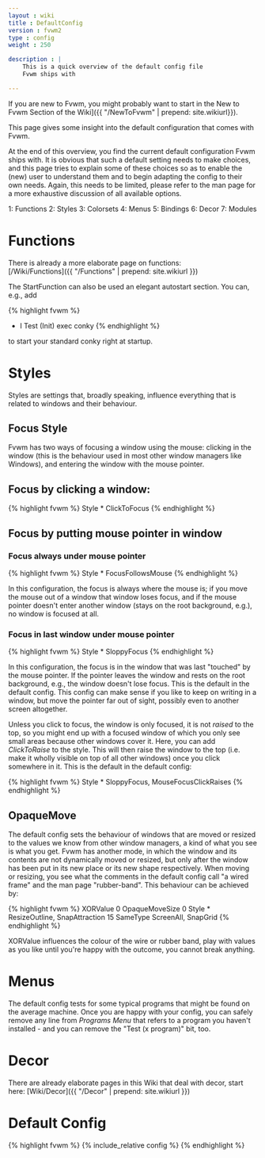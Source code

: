 ```yaml
---
layout : wiki
title : DefaultConfig
version : fvwm2
type : config
weight : 250

description : |
	This is a quick overview of the default config file
	Fvwm ships with

---
```


If you are new to Fvwm, you might probably want to start in the
New to Fvwm Section of the Wiki]({{ "/NewToFvwm" | prepend: site.wikiurl}}). 

This page gives some insight into the default configuration that comes
with Fvwm.

At the end of this overview, you find the current default configuration 
Fvwm ships with. It is obvious that such a default setting needs to make
choices, and this page tries to explain some of these choices so as to 
enable the (new) user to understand them and to begin adapting the config
to their own needs. Again, this needs to be limited, please refer to the 
man page for a more exhaustive discussion of all available options.

1: Functions
2: Styles
3: Colorsets
4: Menus
5: Bindings
6: Decor
7: Modules


# Functions

There is already a more elaborate page on functions:  
[/Wiki/Functions]({{ "/Functions" | prepend: site.wikiurl }})

The StartFunction can also be used an elegant autostart section.
You can, e.g., add

{% highlight fvwm %}
+ I Test (Init) exec conky
{% endhighlight %}

to start your standard conky right at startup.


# Styles

Styles are settings that, broadly speaking, influence everything that is
related to windows and their behaviour.

## Focus Style
Fvwm has two ways of focusing a window using the mouse: clicking in the window
(this is the behaviour used in most other window managers like Windows), and
entering the window with the mouse pointer. 



## Focus by clicking a window:

{% highlight fvwm %}
Style * ClickToFocus
{% endhighlight %}




## Focus by putting mouse pointer in window


### Focus always under mouse pointer

{% highlight fvwm %}
Style * FocusFollowsMouse
{% endhighlight %}

In this configuration, the focus is always where the mouse is; if you move
the mouse out of a window that window loses focus, and if the mouse pointer
doesn't enter another window (stays on the root background, e.g.), no window
is focused at all.


### Focus in last window under mouse pointer

{% highlight fvwm %}
Style * SloppyFocus
{% endhighlight %}

In this configuration, the focus is in the window that was last "touched" by
the mouse pointer. If the pointer leaves the window and rests on the root background,
e.g., the window doesn't lose focus. This is the default in the default config.
This config  can make sense if you like to keep on writing in a window, but move 
the pointer far out of sight, possibly even to another screen altogether.

Unless you click to focus, the window is only focused, it is not _raised_ to the top,
so you might end up with a focused window of which you only see small areas because 
other windows cover it. Here, you can add _ClickToRaise_ to the style. This will
then raise the window to the top (i.e. make it wholly visible on top of all other 
windows) once you click somewhere in it. This is the default in the default config:

{% highlight fvwm %}
Style * SloppyFocus, MouseFocusClickRaises
{% endhighlight %}

## OpaqueMove

The default config sets the behaviour of windows that are moved or resized to the
values we know from other window managers, a kind of what you see is what you get.
Fvwm has another mode, in which the window and its contents are not dynamically moved 
or resized, but only after the window has been put in its new place or its new shape
respectively. When moving or resizing, you see what the comments in the default config 
call "a wired frame" and the man page "rubber-band". 
This behaviour can be achieved by:

{% highlight fvwm %}
XORValue 0
OpaqueMoveSize 0
Style * ResizeOutline, SnapAttraction 15 SameType ScreenAll, SnapGrid
{% endhighlight %}

XORValue influences the colour of the wire or rubber band, play with values as you like
until you're happy with the outcome, you cannot break anything.



# Menus

The default config tests for some typical programs that might be found on the average machine.
Once you are happy with your config, you can safely remove any line from _Programs Menu_ that
refers to a program you haven't installed - and you can remove the "Test (x program)" bit, too.



# Decor

There are already elaborate pages in this Wiki that deal with decor, start here: 
[Wiki/Decor]({{ "/Decor" | prepend: site.wikiurl }})



# Default Config


{% highlight fvwm %}
{% include_relative config %}
{% endhighlight %}


